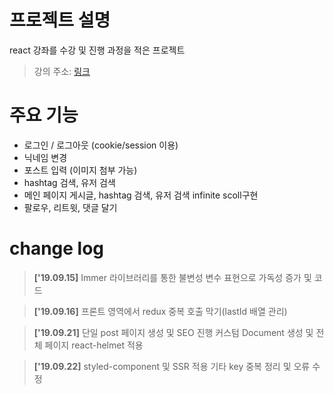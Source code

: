# 프로젝트 설명
react 강좌를 수강 및 진행 과정을 적은 프로젝트
> 강의 주소: [링크](https://inflearn.com/course/react_nodebird)

# 주요 기능
- 로그인 / 로그아웃 (cookie/session 이용)
- 닉네임 변경
- 포스트 입력 (이미지 첨부 가능)
- hashtag 검색, 유저 검색
- 메인 페이지 게시글, hashtag 검색, 유저 검색 infinite scoll구현
- 팔로우, 리트윗, 댓글 달기

# change log
> **['19.09.15]** Immer 라이브러리를 통한 불변성 변수 표현으로 가독성 증가 및 코드

> **['19.09.16]** 프론트 영역에서 redux 중복 호출 막기(lastId 배열 관리)

> **['19.09.21]** 단일 post 페이지 생성 및 SEO 진행
> 커스텀 Document 생성 및 전체 페이지 react-helmet 적용

> **['19.09.22]** styled-component 및 SSR 적용
> 기타 key 중복 정리 및 오류 수정